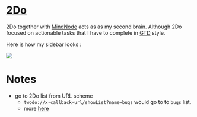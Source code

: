 # [2Do](https://www.2doapp.com/)
2Do together with [MindNode](mindnode) acts as as my second brain. Although 2Do focused on actionable tasks that I have to complete in [GTD](http://gettingthingsdone.com/) style.

Here is how my sidebar looks :

![](https://i.imgur.com/6UXv7Mv.png)

# Notes
- go to 2Do list from URL scheme
	- `twodo://x-callback-url/showList?name=bugs` would go to to `bugs` list.
	- more [here](https://www.2doapp.com/kb/article/url-schemes.html)